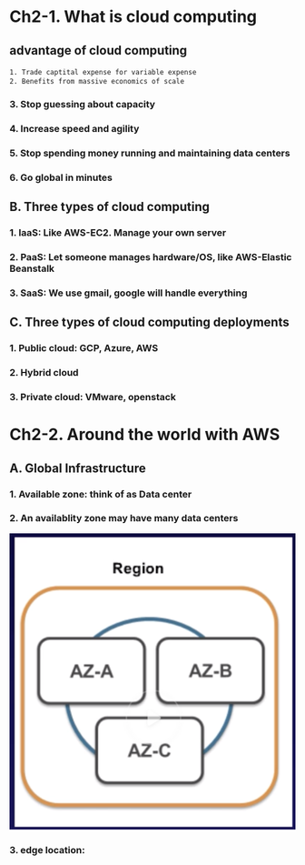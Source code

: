 # Ch2-1.  What is cloud computing
## advantage of cloud computing
    1. Trade captital expense for variable expense
    2. Benefits from massive economics of scale
###     3. Stop guessing about capacity
###     4. Increase speed and agility
###     5. Stop spending money running and maintaining data centers
###     6. Go global in minutes
##  B. Three types of cloud computing
###     1. IaaS: Like AWS-EC2. Manage your own server
###     2. PaaS: Let someone manages hardware/OS, like AWS-Elastic Beanstalk
###     3. SaaS: We use gmail, google will handle everything
##  C. Three types of cloud computing deployments
###     1. Public cloud: GCP, Azure, AWS
###     2. Hybrid cloud
###     3. Private cloud: VMware, openstack
# Ch2-2. Around the world with AWS
##  A. Global Infrastructure
###     1. Available zone: think of as Data center
###     2. An availablity zone may have many data centers
![image](https://github.com/chialin-liu/AWS_StudyPlan/blob/master/CloudPractitioner/AZRegion.png)
### 3. edge location: 

     
     
